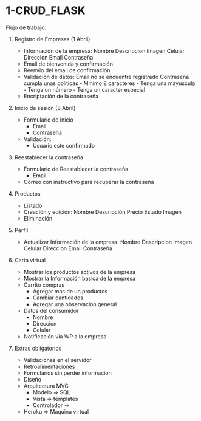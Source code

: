 # 1-CRUD_FLASK

Flujo de trabajo:

1. Registro de Empresas (1 Abril)
    - Información de la empresa:
        Nombre
        Descripcion
        Imagen
        Celular
        Direccion
        Email
        Contraseña
    - Email de bienvenida y confirmación
    - Reenvio del email de confirmación
    - Validación de datos:
        Email no se encuentre registrado
        Contraseña cumpla unas politicas
            - Minimo 8 caracteres
            - Tenga una mayuscula
            - Tenga un número
            - Tenga un caracter especial
    - Encriptación de la contraseña

2. Inicio de sesión (8 Abril)
    - Formulario de Inicio
        - Email
        - Contraseña
    - Validación:
        - Usuario este confirmado

3. Reestablecer la contraseña
    - Formulario de Reestablecer la contraseña
        - Email
    - Correo con instructivo para recuperar la contraseña

4. Productos
    - Listado
    - Creación y edición: 
        Nombre
        Descripción
        Precio
        Estado
        Imagen
    - Eliminación

5. Perfil
    - Actualizar Información de la empresa:
        Nombre
        Descripcion
        Imagen
        Celular
        Direccion
        Email
        Contraseña

6. Carta virtual
    - Mostrar los productos activos de la empresa
    - Mostrar la Información basica de la empresa
    - Carrito compras
        - Agregar mas de un productos
        - Cambiar cantidades
        - Agregar una observacion general
    - Datos del consumidor
        - Nombre
        - Direccion
        - Celular
    - Notificación via WP a la empresa

7. Extras obligatorios
    - Validaciones en el servidor
    - Retroalimentaciones
    - Formularios sin perder informacion
    - Diseño
    - Arquitectura MVC
        - Modelo => SQL
        - Vista => templates
        - Controlador => 
    - Heroku => Maquina virtual

